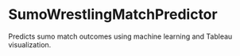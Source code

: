 # SumoWrestlingMatchPredictor
Predicts sumo match outcomes using machine learning and Tableau visualization.
